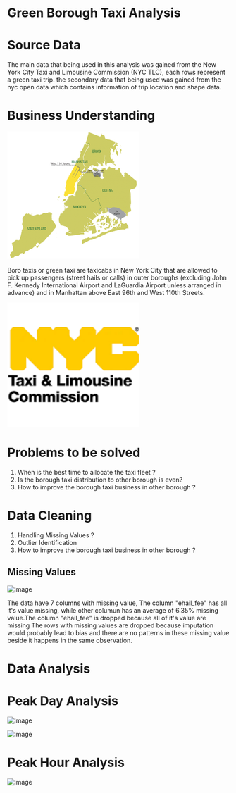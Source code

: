 # Green Borough Taxi Analysis

# Source Data 

The main data that being used in this analysis was gained from the New York City Taxi and Limousine Commission (NYC TLC), each rows represent a green taxi trip. the secondary data that being used was gained from the nyc open data which contains information of trip location and shape data.

# Business Understanding

<img src="images/Boro-Taxi-4.png" alt="Image Description" width="300"/>

Boro taxis or green taxi are taxicabs in New York City that are allowed to pick up passengers (street hails or calls) in outer boroughs (excluding John F. Kennedy International Airport and LaGuardia Airport unless arranged in advance) and in Manhattan above East 96th and West 110th Streets.

<img src="images/NYC.png" alt="Image Description" width="300"/>

# Problems to be solved

<ol>
  <li>When is the best time to allocate the taxi fleet ?</li>
  <li>Is the borough taxi distribution to other borough is even? </li>
  <li>How to improve the borough taxi business in other borough ?</li>
</ol>

# Data Cleaning

<ol>
  <li> Handling Missing Values ?</li>
  <li> Outlier Identification </li>
  <li>How to improve the borough taxi business in other borough ?</li>
</ol>

## Missing Values

![image](https://github.com/bintangrizqikhairullah/Green-Borough-Taxi-Trip-Analysis/assets/101108509/c9ddcc22-5290-411e-8f47-306b9ffe9af1)

The data have 7 columns with missing value, The column "ehail_fee" has all it's value missing, while other columun has an average of 6.35% missing value.The column "ehail_fee" is dropped because all of it's value are missing The rows with missing values are dropped because imputation would probably lead to bias and there are no patterns in these missing value beside it happens in the same observation.

# Data Analysis

# Peak Day Analysis

![image](https://github.com/bintangrizqikhairullah/Green-Borough-Taxi-Trip-Analysis/assets/101108509/62be0ead-9c70-458e-98b6-27de1a097a91)

![image](https://github.com/bintangrizqikhairullah/Green-Borough-Taxi-Trip-Analysis/assets/101108509/fedf36b5-bc71-4d98-9324-a35597fe3d61)

# Peak Hour Analysis

![image](https://github.com/bintangrizqikhairullah/Green-Borough-Taxi-Trip-Analysis/assets/101108509/bcdece7e-1e64-43ac-8d98-4eb65447a66b)
